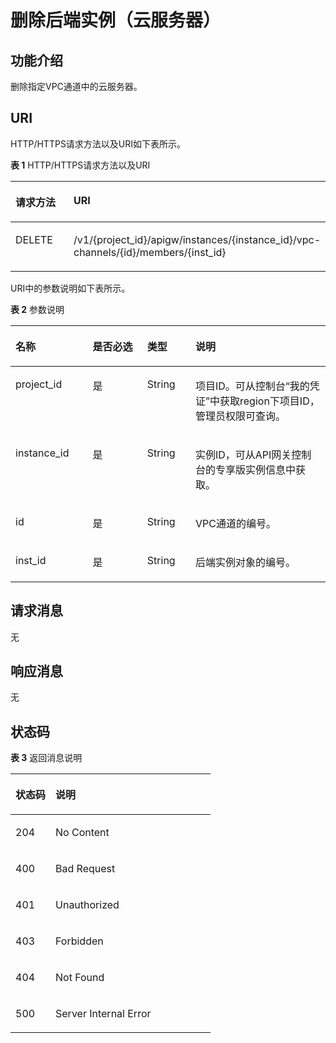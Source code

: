 # 删除后端实例（云服务器）<a name="ZH-CN_TOPIC_0000001082221307"></a>

## 功能介绍<a name="zh-cn_topic_0225568983_section173482301428"></a>

删除指定VPC通道中的云服务器。

## URI<a name="zh-cn_topic_0225568983_section1336323014423"></a>

HTTP/HTTPS请求方法以及URI如下表所示。

**表 1**  HTTP/HTTPS请求方法以及URI

<a name="zh-cn_topic_0225568983_table1439319294431"></a>
<table><thead align="left"><tr id="zh-cn_topic_0225568983_row1393229154314"><th class="cellrowborder" valign="top" width="20%" id="mcps1.2.3.1.1"><p id="zh-cn_topic_0225568983_p14361448204314"><a name="zh-cn_topic_0225568983_p14361448204314"></a><a name="zh-cn_topic_0225568983_p14361448204314"></a>请求方法</p>
</th>
<th class="cellrowborder" valign="top" width="80%" id="mcps1.2.3.1.2"><p id="zh-cn_topic_0225568983_p1936174864316"><a name="zh-cn_topic_0225568983_p1936174864316"></a><a name="zh-cn_topic_0225568983_p1936174864316"></a>URI</p>
</th>
</tr>
</thead>
<tbody><tr id="zh-cn_topic_0225568983_row8393122914436"><td class="cellrowborder" valign="top" width="20%" headers="mcps1.2.3.1.1 "><p id="zh-cn_topic_0225568983_p1236111482435"><a name="zh-cn_topic_0225568983_p1236111482435"></a><a name="zh-cn_topic_0225568983_p1236111482435"></a>DELETE</p>
</td>
<td class="cellrowborder" valign="top" width="80%" headers="mcps1.2.3.1.2 "><p id="zh-cn_topic_0225568983_p11361848184318"><a name="zh-cn_topic_0225568983_p11361848184318"></a><a name="zh-cn_topic_0225568983_p11361848184318"></a>/v1/{project_id}/apigw/instances/{instance_id}/vpc-channels/{id}/members/{inst_id}</p>
</td>
</tr>
</tbody>
</table>

URI中的参数说明如下表所示。

**表 2**  参数说明

<a name="zh-cn_topic_0225568983_table18784710"></a>
<table><thead align="left"><tr id="zh-cn_topic_0225568983_row37287554"><th class="cellrowborder" valign="top" width="24.48755124487551%" id="mcps1.2.5.1.1"><p id="zh-cn_topic_0225568983_p393051"><a name="zh-cn_topic_0225568983_p393051"></a><a name="zh-cn_topic_0225568983_p393051"></a>名称</p>
</th>
<th class="cellrowborder" valign="top" width="17.348265173482652%" id="mcps1.2.5.1.2"><p id="zh-cn_topic_0225568983_p31837140"><a name="zh-cn_topic_0225568983_p31837140"></a><a name="zh-cn_topic_0225568983_p31837140"></a>是否必选</p>
</th>
<th class="cellrowborder" valign="top" width="15.308469153084694%" id="mcps1.2.5.1.3"><p id="zh-cn_topic_0225568983_p28671509"><a name="zh-cn_topic_0225568983_p28671509"></a><a name="zh-cn_topic_0225568983_p28671509"></a>类型</p>
</th>
<th class="cellrowborder" valign="top" width="42.85571442855714%" id="mcps1.2.5.1.4"><p id="zh-cn_topic_0225568983_p40690887"><a name="zh-cn_topic_0225568983_p40690887"></a><a name="zh-cn_topic_0225568983_p40690887"></a>说明</p>
</th>
</tr>
</thead>
<tbody><tr id="zh-cn_topic_0225568983_row4890646105910"><td class="cellrowborder" valign="top" width="24.48755124487551%" headers="mcps1.2.5.1.1 "><p id="zh-cn_topic_0225568983_p55878963"><a name="zh-cn_topic_0225568983_p55878963"></a><a name="zh-cn_topic_0225568983_p55878963"></a>project_id</p>
</td>
<td class="cellrowborder" valign="top" width="17.348265173482652%" headers="mcps1.2.5.1.2 "><p id="zh-cn_topic_0225568983_p29902160"><a name="zh-cn_topic_0225568983_p29902160"></a><a name="zh-cn_topic_0225568983_p29902160"></a>是</p>
</td>
<td class="cellrowborder" valign="top" width="15.308469153084694%" headers="mcps1.2.5.1.3 "><p id="zh-cn_topic_0225568983_p6155914"><a name="zh-cn_topic_0225568983_p6155914"></a><a name="zh-cn_topic_0225568983_p6155914"></a>String</p>
</td>
<td class="cellrowborder" valign="top" width="42.85571442855714%" headers="mcps1.2.5.1.4 "><p id="zh-cn_topic_0225568983_p28867016"><a name="zh-cn_topic_0225568983_p28867016"></a><a name="zh-cn_topic_0225568983_p28867016"></a>项目ID。可从控制台“我的凭证”中获取region下项目ID，管理员权限可查询。</p>
</td>
</tr>
<tr id="zh-cn_topic_0225568983_row44485466593"><td class="cellrowborder" valign="top" width="24.48755124487551%" headers="mcps1.2.5.1.1 "><p id="zh-cn_topic_0225568983_p1780913159538"><a name="zh-cn_topic_0225568983_p1780913159538"></a><a name="zh-cn_topic_0225568983_p1780913159538"></a>instance_id</p>
</td>
<td class="cellrowborder" valign="top" width="17.348265173482652%" headers="mcps1.2.5.1.2 "><p id="zh-cn_topic_0225568983_p9809215115310"><a name="zh-cn_topic_0225568983_p9809215115310"></a><a name="zh-cn_topic_0225568983_p9809215115310"></a>是</p>
</td>
<td class="cellrowborder" valign="top" width="15.308469153084694%" headers="mcps1.2.5.1.3 "><p id="zh-cn_topic_0225568983_p1280914152538"><a name="zh-cn_topic_0225568983_p1280914152538"></a><a name="zh-cn_topic_0225568983_p1280914152538"></a>String</p>
</td>
<td class="cellrowborder" valign="top" width="42.85571442855714%" headers="mcps1.2.5.1.4 "><p id="zh-cn_topic_0225568983_p1880914157537"><a name="zh-cn_topic_0225568983_p1880914157537"></a><a name="zh-cn_topic_0225568983_p1880914157537"></a>实例ID，可从API网关控制台的专享版实例信息中获取。</p>
</td>
</tr>
<tr id="zh-cn_topic_0225568983_row7627537"><td class="cellrowborder" valign="top" width="24.48755124487551%" headers="mcps1.2.5.1.1 "><p id="zh-cn_topic_0225568983_p13850780"><a name="zh-cn_topic_0225568983_p13850780"></a><a name="zh-cn_topic_0225568983_p13850780"></a>id</p>
</td>
<td class="cellrowborder" valign="top" width="17.348265173482652%" headers="mcps1.2.5.1.2 "><p id="zh-cn_topic_0225568983_p48171408"><a name="zh-cn_topic_0225568983_p48171408"></a><a name="zh-cn_topic_0225568983_p48171408"></a>是</p>
</td>
<td class="cellrowborder" valign="top" width="15.308469153084694%" headers="mcps1.2.5.1.3 "><p id="zh-cn_topic_0225568983_p9569939"><a name="zh-cn_topic_0225568983_p9569939"></a><a name="zh-cn_topic_0225568983_p9569939"></a>String</p>
</td>
<td class="cellrowborder" valign="top" width="42.85571442855714%" headers="mcps1.2.5.1.4 "><p id="zh-cn_topic_0225568983_p36967632"><a name="zh-cn_topic_0225568983_p36967632"></a><a name="zh-cn_topic_0225568983_p36967632"></a>VPC通道的编号。</p>
</td>
</tr>
<tr id="zh-cn_topic_0225568983_row1979585802614"><td class="cellrowborder" valign="top" width="24.48755124487551%" headers="mcps1.2.5.1.1 "><p id="zh-cn_topic_0225568983_p147951258182612"><a name="zh-cn_topic_0225568983_p147951258182612"></a><a name="zh-cn_topic_0225568983_p147951258182612"></a>inst_id</p>
</td>
<td class="cellrowborder" valign="top" width="17.348265173482652%" headers="mcps1.2.5.1.2 "><p id="zh-cn_topic_0225568983_p479585882612"><a name="zh-cn_topic_0225568983_p479585882612"></a><a name="zh-cn_topic_0225568983_p479585882612"></a>是</p>
</td>
<td class="cellrowborder" valign="top" width="15.308469153084694%" headers="mcps1.2.5.1.3 "><p id="zh-cn_topic_0225568983_p1979513585261"><a name="zh-cn_topic_0225568983_p1979513585261"></a><a name="zh-cn_topic_0225568983_p1979513585261"></a>String</p>
</td>
<td class="cellrowborder" valign="top" width="42.85571442855714%" headers="mcps1.2.5.1.4 "><p id="zh-cn_topic_0225568983_p1879575812612"><a name="zh-cn_topic_0225568983_p1879575812612"></a><a name="zh-cn_topic_0225568983_p1879575812612"></a>后端实例对象的编号。</p>
</td>
</tr>
</tbody>
</table>

## 请求消息<a name="zh-cn_topic_0225568983_section73637302425"></a>

无

## 响应消息<a name="zh-cn_topic_0225568983_section9395153012420"></a>

无

## 状态码<a name="zh-cn_topic_0225568983_section338043011426"></a>

**表 3**  返回消息说明

<a name="zh-cn_topic_0225568983_table1338010302424"></a>
<table><thead align="left"><tr id="zh-cn_topic_0225568983_row048810308426"><th class="cellrowborder" valign="top" width="20%" id="mcps1.2.3.1.1"><p id="zh-cn_topic_0225568983_p174881730194216"><a name="zh-cn_topic_0225568983_p174881730194216"></a><a name="zh-cn_topic_0225568983_p174881730194216"></a>状态码</p>
</th>
<th class="cellrowborder" valign="top" width="80%" id="mcps1.2.3.1.2"><p id="zh-cn_topic_0225568983_p848863018429"><a name="zh-cn_topic_0225568983_p848863018429"></a><a name="zh-cn_topic_0225568983_p848863018429"></a>说明</p>
</th>
</tr>
</thead>
<tbody><tr id="zh-cn_topic_0225568983_row94881130104218"><td class="cellrowborder" valign="top" width="20%" headers="mcps1.2.3.1.1 "><p id="zh-cn_topic_0225568983_p7488163084211"><a name="zh-cn_topic_0225568983_p7488163084211"></a><a name="zh-cn_topic_0225568983_p7488163084211"></a>204</p>
</td>
<td class="cellrowborder" valign="top" width="80%" headers="mcps1.2.3.1.2 "><p id="zh-cn_topic_0225568983_p948803015424"><a name="zh-cn_topic_0225568983_p948803015424"></a><a name="zh-cn_topic_0225568983_p948803015424"></a>No Content</p>
</td>
</tr>
<tr id="zh-cn_topic_0225568983_row1948893004211"><td class="cellrowborder" valign="top" width="20%" headers="mcps1.2.3.1.1 "><p id="zh-cn_topic_0225568983_p14488113015426"><a name="zh-cn_topic_0225568983_p14488113015426"></a><a name="zh-cn_topic_0225568983_p14488113015426"></a>400</p>
</td>
<td class="cellrowborder" valign="top" width="80%" headers="mcps1.2.3.1.2 "><p id="zh-cn_topic_0225568983_p164881130154211"><a name="zh-cn_topic_0225568983_p164881130154211"></a><a name="zh-cn_topic_0225568983_p164881130154211"></a>Bad Request</p>
</td>
</tr>
<tr id="zh-cn_topic_0225568983_row9488173084210"><td class="cellrowborder" valign="top" width="20%" headers="mcps1.2.3.1.1 "><p id="zh-cn_topic_0225568983_p24883304428"><a name="zh-cn_topic_0225568983_p24883304428"></a><a name="zh-cn_topic_0225568983_p24883304428"></a>401</p>
</td>
<td class="cellrowborder" valign="top" width="80%" headers="mcps1.2.3.1.2 "><p id="zh-cn_topic_0225568983_p1848810308429"><a name="zh-cn_topic_0225568983_p1848810308429"></a><a name="zh-cn_topic_0225568983_p1848810308429"></a>Unauthorized</p>
</td>
</tr>
<tr id="zh-cn_topic_0225568983_row1488230194211"><td class="cellrowborder" valign="top" width="20%" headers="mcps1.2.3.1.1 "><p id="zh-cn_topic_0225568983_p6488133064210"><a name="zh-cn_topic_0225568983_p6488133064210"></a><a name="zh-cn_topic_0225568983_p6488133064210"></a>403</p>
</td>
<td class="cellrowborder" valign="top" width="80%" headers="mcps1.2.3.1.2 "><p id="zh-cn_topic_0225568983_p10488193018426"><a name="zh-cn_topic_0225568983_p10488193018426"></a><a name="zh-cn_topic_0225568983_p10488193018426"></a>Forbidden</p>
</td>
</tr>
<tr id="zh-cn_topic_0225568983_row174882030134217"><td class="cellrowborder" valign="top" width="20%" headers="mcps1.2.3.1.1 "><p id="zh-cn_topic_0225568983_p144883304428"><a name="zh-cn_topic_0225568983_p144883304428"></a><a name="zh-cn_topic_0225568983_p144883304428"></a>404</p>
</td>
<td class="cellrowborder" valign="top" width="80%" headers="mcps1.2.3.1.2 "><p id="zh-cn_topic_0225568983_p4488103094212"><a name="zh-cn_topic_0225568983_p4488103094212"></a><a name="zh-cn_topic_0225568983_p4488103094212"></a>Not Found</p>
</td>
</tr>
<tr id="zh-cn_topic_0225568983_row5488183024215"><td class="cellrowborder" valign="top" width="20%" headers="mcps1.2.3.1.1 "><p id="zh-cn_topic_0225568983_p17488163014423"><a name="zh-cn_topic_0225568983_p17488163014423"></a><a name="zh-cn_topic_0225568983_p17488163014423"></a>500</p>
</td>
<td class="cellrowborder" valign="top" width="80%" headers="mcps1.2.3.1.2 "><p id="zh-cn_topic_0225568983_p048813014216"><a name="zh-cn_topic_0225568983_p048813014216"></a><a name="zh-cn_topic_0225568983_p048813014216"></a>Server Internal Error</p>
</td>
</tr>
</tbody>
</table>

